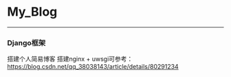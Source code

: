 # My_Blog
---
### Django框架
搭建个人简易博客
搭建nginx + uwsgi可参考：
https://blog.csdn.net/qq_38038143/article/details/80291234
